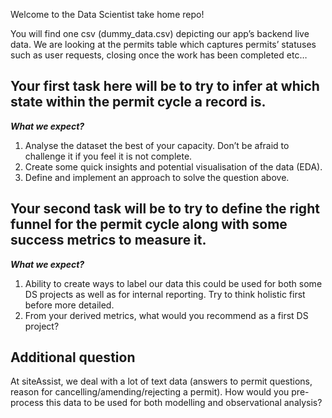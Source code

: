 Welcome to the Data Scientist take home repo!

You will find one csv (dummy_data.csv) depicting our app’s backend live data. We are looking at the permits table which captures permits’ statuses such as user requests, closing once the work has been completed etc…


## Your first task here will be to try to infer at which state within the permit cycle a record is.

***What we expect?***
1. Analyse the dataset the best of your capacity. Don’t be afraid to challenge it if you feel it is not complete. 
2. Create some quick insights and potential visualisation of the data (EDA).
3. Define and implement an approach to solve the question above.

## Your second task will be to try to define the right funnel for the permit cycle along with some success metrics to measure it.

***What we expect?***
1. Ability to create ways to label our data this could be used for both some DS projects as well as for internal reporting. Try to think holistic first before more detailed.
2. From your derived metrics, what would you recommend as a first DS project?

## Additional question

At siteAssist, we deal with a lot of text data (answers to permit questions, reason for cancelling/amending/rejecting a permit). How would you pre-process this data to be used for both modelling and observational analysis?